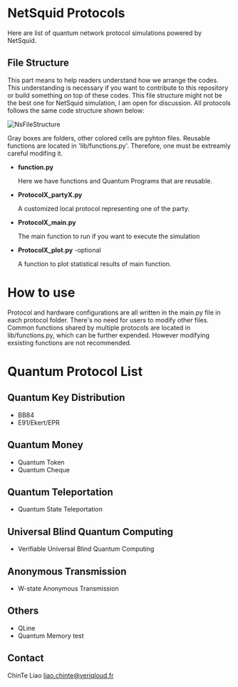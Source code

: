 # NetSquid Protocols
Here are list of quantum network protocol simulations powered by NetSquid.



## File Structure

This part means to help readers understand how we arrange the codes. This understanding is necessary if you want to contribute to this repository or build something on top of these codes. 
This file structure might not be the best one for NetSquid simulation, I am open for discussion.
All protocols follows the same code structure shown below:

![NsFileStructure](https://github.com/LiaoChinTe/netsquid-simulation/blob/main/FileStructure.png)

Gray boxes are folders, other colored cells are pyhton files.
Reusable functions are located in 'lib/functions.py'.
Therefore, one must be extreamly careful modifing it.

- **function.py**

  Here we have functions and Quantum Programs that are reusable.

- **ProtocolX_partyX.py**

  A customized local protocol representing one of the party.


- **ProtocolX_main.py**

  The main function to run if you want to execute the simulation


- **ProtocolX_plot.py** -optional

  A function to plot statistical results of main function.



# How to use

Protocol and hardware configurations are all written in the main.py file in each protocol folder. 
There's no need for users to modify other files.
Common functions shared by multiple protocols are located in lib/functions.py, which can be further expended. However modifying exsisting functions are not recommended.




# Quantum Protocol List
## Quantum Key Distribution
- BB84
- E91/Ekert/EPR

## Quantum Money
- Quantum Token
- Quantum Cheque

## Quantum Teleportation
- Quantum State Teleportation

## Universal Blind Quantum Computing 
- Verifiable Universal Blind Quantum Computing

## Anonymous Transmission
- W-state Anonymous Transmission

## Others
- QLine
- Quantum Memory test


## Contact
ChinTe Liao
liao.chinte@veriqloud.fr
